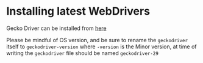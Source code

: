# Installing latest WebDrivers

Gecko Driver can be installed from [here](https://github.com/mozilla/geckodriver/releases)

Please be mindful of OS version, and be sure to rename the `geckodriver` itself to `geckodriver-version` where `-version` is the Minor version, at time of writing the `geckodriver` file should be named `geckodriver-29`
